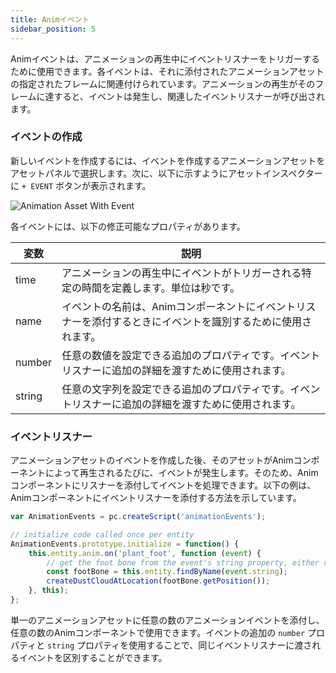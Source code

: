 ```yaml
---
title: Animイベント
sidebar_position: 5
---
```


Animイベントは、アニメーションの再生中にイベントリスナーをトリガーするために使用できます。各イベントは、それに添付されたアニメーションアセットの指定されたフレームに関連付けられています。アニメーションの再生がそのフレームに達すると、イベントは発生し、関連したイベントリスナーが呼び出されます。

### イベントの作成

新しいイベントを作成するには、イベントを作成するアニメーションアセットをアセットパネルで選択します。次に、以下に示すようにアセットインスペクターに `+ EVENT` ボタンが表示されます。

![Animation Asset With Event][1]

各イベントには、以下の修正可能なプロパティがあります。

| 変数 | 説明 |
|----------|-------------|
| time     | アニメーションの再生中にイベントがトリガーされる特定の時間を定義します。単位は秒です。 |
| name     | イベントの名前は、Animコンポーネントにイベントリスナーを添付するときにイベントを識別するために使用されます。 |
| number   | 任意の数値を設定できる追加のプロパティです。イベントリスナーに追加の詳細を渡すために使用されます。 |
| string   | 任意の文字列を設定できる追加のプロパティです。イベントリスナーに追加の詳細を渡すために使用されます。 |

### イベントリスナー

アニメーションアセットのイベントを作成した後、そのアセットがAnimコンポーネントによって再生されるたびに、イベントが発生します。そのため、Animコンポーネントにリスナーを添付してイベントを処理できます。以下の例は、Animコンポーネントにイベントリスナーを添付する方法を示しています。

```javascript
var AnimationEvents = pc.createScript('animationEvents');

// initialize code called once per entity
AnimationEvents.prototype.initialize = function() {
    this.entity.anim.on('plant_foot', function (event) {
        // get the foot bone from the event's string property, either right_foot or left_foot
        const footBone = this.entity.findByName(event.string);
        createDustCloudAtLocation(footBone.getPosition());
    }, this);
};
```

単一のアニメーションアセットに任意の数のアニメーションイベントを添付し、任意の数のAnimコンポーネントで使用できます。イベントの追加の `number` プロパティと `string` プロパティを使用することで、同じイベントリスナーに渡されるイベントを区別することができます。

[1]: /images/user-manual/anim/animation_asset_with_events.png
